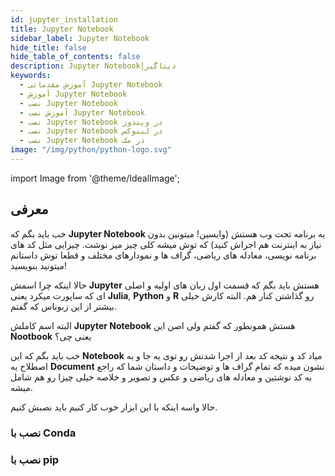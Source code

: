```yaml
---
id: jupyter_installation
title: Jupyter Notebook
sidebar_label: Jupyter Notebook
hide_title: false
hide_table_of_contents: false
description: Jupyter Notebook|دیتاگیر
keywords:
  - آموزش مقدماتی Jupyter Notebook
  - آموزش Jupyter Notebook
  - نصب Jupyter Notebook
  - آموزش نصب Jupyter Notebook
  - نصب Jupyter Notebook در ویندوز
  - نصب Jupyter Notebook در لینوکس
  - نصب Jupyter Notebook در مک
image: "/img/python/python-logo.svg"
---
```


import Image from '@theme/IdealImage';

## **معرفی**

خب باید بگم که **Jupyter Notebook** یه برنامه تحت وب هستش (وایسین! میتونین بدون نیاز به اینترنت هم اجراش کنید) که توش میشه کلی چیز میز نوشت. چیزایی مثل کد های برنامه نویسی، معادله های ریاضی، گراف ها و نمودارهای مختلف و قطعا توش داستانم میتونید بنویسید!

حالا اینکه چرا اسمش **Jupyter** هستش باید بگم که قسمت اول زبان های اولیه و اصلی ای که ساپورت میکرد یعنی **Julia**, **Python** و **R** رو گذاشتن کنار هم. البته کارش خیلی بیشتر از این زبوناس که گفتم.

البته اسم کاملش **Jupyter Notebook** هستش همونطور که گفتم ولی اصن این **Nootbook** یعنی چی؟

خب باید بگم که این **Notebook** میاد کد و نتیجه کد بعد از اجرا شدنش رو توی یه جا و به اصطلاح یه **Document** نشون میده که تمام گراف ها و توضیحات و داستان شما که راجع به کد نوشتین و معادله های ریاضی و عکس و تصویر و خلاصه خیلی چیزا رو هم شامل میشه.

حالا واسه اینکه با این ابزار خوب کار کنیم باید نصبش کنیم.

### نصب با Conda

### نصب با pip
